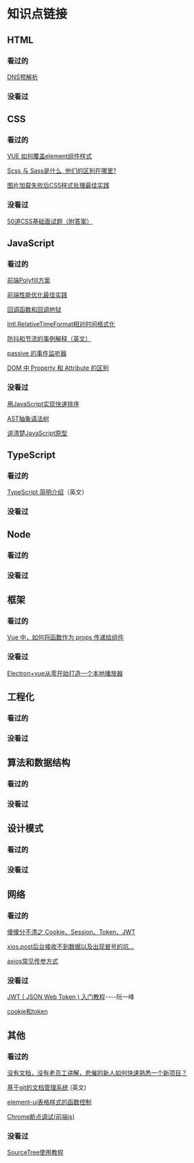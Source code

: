 # 知识点链接

## HTML

### 看过的

[DNS预解析](https://www.xuanfengge.com/dns-prefetching-analysis.html)



### 没看过



## CSS

### 看过的

[VUE 如何覆盖element组件样式](https://www.cnblogs.com/webARM/p/12443518.html)

[Scss 与 Sass是什么, 他们的区别在哪里? ](https://www.cnblogs.com/jeacy/p/9776479.html)

[图片加载失败后CSS样式处理最佳实践](https://www.zhangxinxu.com/wordpress/2020/10/css-style-image-load-fail/)

### 没看过

[50道CSS基础面试题（附答案）](https://segmentfault.com/a/1190000013325778)



## JavaScript

### 看过的

[前端Polyfill方案](https://zhuanlan.zhihu.com/p/27777995)

[前端性能优化最佳实践](https://csspod.com/frontend-performance-best-practices/#content-http)

[回调函数和回调地狱](https://segmentfault.com/a/1190000009644973)

[Intl.RelativeTimeFormat相对时间格式化](http://www.deathghost.cn/article/javascript/53)

[防抖和节流的事例解释（英文）](https://css-tricks.com/debouncing-throttling-explained-examples/)

[passive 的事件监听器](https://www.cnblogs.com/ziyunfei/p/5545439.html)

[DOM 中 Property 和 Attribute 的区别](https://www.cnblogs.com/elcarim5efil/p/4698980.html)

### 没看过

[用JavaScript实现快速排序](https://segmentfault.com/a/1190000037611587)

[AST抽象语法树](https://segmentfault.com/a/1190000016231512)

[讲清楚JavaScript原型](https://juejin.im/post/6844904053651030030)



## TypeScript

### 看过的

[TypeScript 简明介绍](https://www.warambil.com/typescript-why-is-so-important)（英文）

### 没看过



## Node

### 看过的



### 没看过



## 框架

### 看过的

[Vue 中，如何将函数作为 props 传递给组件](https://developer.51cto.com/art/202005/616298.htm)

### 没看过

[Electron+vue从零开始打造一个本地播放器](https://segmentfault.com/a/1190000037613988)

## 工程化

### 看过的



### 没看过



## 算法和数据结构

### 看过的



### 没看过



## 设计模式

### 看过的



### 没看过



## 网络

### 看过的

[傻傻分不清之 Cookie、Session、Token、JWT](https://juejin.im/post/6844904034181070861#heading-12)

[xios.post后台接收不到数据以及出现冒号的坑...](https://blog.csdn.net/Daisy_1/article/details/98083493)

[axios常见传参方式](https://blog.csdn.net/qq_31837621/article/details/80688854)

### 没看过

[JWT ( JSON Web Token ) 入门教程](http://www.ruanyifeng.com/blog/2018/07/json_web_token-tutorial.html)----阮一峰

[cookie和token](https://www.jianshu.com/p/ce9802589143)

## 其他

### 看过的

[没有文档，没有老员工讲解，悲催的新人如何快速熟悉一个新项目？](https://juejin.im/entry/6844903766966157320)

[基于git的文档管理系统](https://www.bit-101.com/blog/2020/09/git-based-wiki/) (英文)

[element-ui表格样式的函数控制](https://www.cnblogs.com/steamed-twisted-roll/p/9120924.html)

[Chrome断点调试(前端js)](https://blog.csdn.net/zam183/article/details/89468157)



### 没看过

[SourceTree使用教程](https://www.jianshu.com/p/6b5ed581b158)

